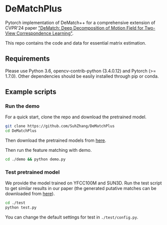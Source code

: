 # DeMatchPlus
Pytorch implementation of DeMatch++ for a comprehensive extension of CVPR'24 paper ["DeMatch: Deep Decomposition of Motion Field for Two-View Correspondence Learning"](https://openaccess.thecvf.com/content/CVPR2024/html/Zhang_DeMatch_Deep_Decomposition_of_Motion_Field_for_Two-View_Correspondence_Learning_CVPR_2024_paper.html).

This repo contains the code and data for essential matrix estimation.

## Requirements

Please use Python 3.6, opencv-contrib-python (3.4.0.12) and Pytorch (>= 1.7.0). Other dependencies should be easily installed through pip or conda.


## Example scripts

### Run the demo

For a quick start, clone the repo and download the pretrained model.
```bash
git clone https://github.com/SuhZhang/DeMatchPlus 
cd DeMatchPlus 
```
Then download the pretrained models from [here](https://drive.google.com/drive/folders/1KpUOPwlVjZlzUs9P2uXgyGvByewoTLLt?usp=drive_link).

Then run the feature matching with demo.

```bash
cd ./demo && python demo.py
```


### Test pretrained model

We provide the model trained on YFCC100M and SUN3D. Run the test script to get similar results in our paper (the generated putative matches can be downloaded from [here](https://drive.google.com/drive/folders/1utkm7K1w9vy02HVzQ6PFf3k5OXUDkHdf?usp=drive_link)).

```bash
cd ./test 
python test.py
```
You can change the default settings for test in `./test/config.py`.
